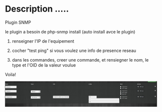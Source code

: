Description .....
===


Plugin SNMP


le plugin a besoin de php-snmp install (auto install avce le plugin)

1) renseigner l'IP de l'equipement

2) cocher "test ping" si vous voulez une info de presence reseau

3) dans les commandes, creer une commande, et rensiegner le nom, le type et l'OID de la valeur voulue

Voila!

![capture](https://github.com/linuxnico/pluginSNMP/blob/master/docs/fr_FR/Capture.JPG)
